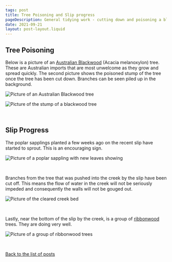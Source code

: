 ```yaml
---
tags: post
title: Tree Poisoning and Slip progress
pageDescription: General tidying work - cutting down and poisoning a blackwood tree and viewing poplar growth on the recent slip.
date: 2021-09-21
layout: post-layout.liquid
---
```


## Tree Poisoning

Below is a picture of an [Australian Blackwood](https://en.wikipedia.org/wiki/Acacia_melanoxylon) (Acacia melanoxylon) tree. These are Australian imports that are most unwelcome as they grow and spread quickly. The second picture shows the poisoned stump of the tree once the tree has been cut down. Branches can be seen piled up in the background.

![Picture of an Australian Blackwood tree](/assets/images/news/general-work/blackwood-tree.jpg)

<img src="/assets/images/news/general-work/tree-stump.jpg" alt="Picture of the stump of a blackwood tree" loading="lazy" />

<p>&nbsp;</p>

## Slip Progress

The poplar sapplings planted a few weeks ago on the recent slip have started to sprout. This is an encouraging sign.

<img src="/assets/images/news/general-work/sprouting-poplar.jpg" alt="Picture of a poplar sappling with new leaves showing" loading="lazy" />

<p>&nbsp;</p>

Branches from the tree that was pushed into the creek by the slip have been cut off. This means the flow of water in the creek will not be seriously impeded and consequently the walls will not be gouged out.

<img src="/assets/images/news/general-work/creek-bed.jpg" alt="Picture of the cleared creek bed" loading="lazy" />

<p>&nbsp;</p>

Lastly, near the bottom of the slip by the creek, is a group of [ribbonwood](https://en.wikipedia.org/wiki/Plagianthus_regius) trees. They are doing very well.

<img src="/assets/images/news/general-work/ribbonwood-trees.jpg" alt="Picture of a group of ribbonwood trees" loading="lazy" />

<p>&nbsp;</p>

[Back to the list of posts](/postlist)

<p>&nbsp;</p>
